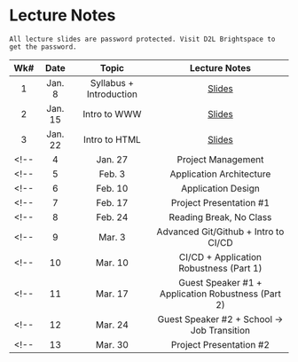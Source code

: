# Lecture Notes

```{warning}
All lecture slides are password protected. Visit D2L Brightspace to get the password.
```

| **Wk#** 	| **Date** 	|                      **Topic**                     	| **Lecture Notes** 	|
|:-------:	|:--------:	|:--------------------------------------------------:	|:-----------------:	|
|    1    	|  Jan. 8  	|               Syllabus + Introduction              	|   [Slides](https://jstrieb.github.io/link-lock/#eyJ2IjoiMC4wLjEiLCJlIjoiQUgwRnNnQ1JJYXArbGtTbWxKT0d0N3RoNEdGaytZT0NrSXB3YkFMYlNZd0g5TXdoTjZhVC8zV1FNMGdEb0pHUHkydk1jRDZqLzF0WnhLVkk0SkRqcnVXdHMrRm45SXovMXhVa1Q4UTV4c1c5YTFaakVwZ3RQc2dpUS9BQkhpOFJDVHROS2FJODFYYTF3T2U3dXpDSDczMFR5ZjQ9IiwicyI6InlQOHRNekw4WnhXZzVjdDVaTFlVZUE9PSIsImkiOiJSVzFNTk45ZWF5ZTg2U0Q2In0=)                	|
|    2    	|  Jan. 15 	|              Intro to WWW              	             |   [Slides](https://jstrieb.github.io/link-lock/#eyJ2IjoiMC4wLjEiLCJlIjoiZUhrZDlNNXNiWTdJc2VJOU1qK3J2azNvN2FvYzU4eGpZeXNPZGQ1UlZoZ2JoU2w5SFJBZ2ZDTlkxblRxNXlkcHdEUzk2VExtaTJjN0k1c2ZYUXNYTHRwSDFxbHIzNWFZSXZSeWxKS25jVW15QUJmZXhyWFQrL2NXSzRkRW1aREo5WTFsS0RsRUJncktLbUxvUUhRVlJudTZ3UVk9IiwicyI6IkNtOW0rMUVlUllyMkVaQ2MyanRmbVE9PSIsImkiOiJieCtHMnB6Y0U4dml5dTBDIn0=)              	|
|    3    	|  Jan. 22 	|                        Intro to HTML                  |    [Slides](https://jstrieb.github.io/link-lock/#eyJ2IjoiMC4wLjEiLCJlIjoiRlZWc2hsOFVhUXNxNUpyUVFicWNCd3JzTGNQa1ZSbDRVdUlWNE9hMkRkRHg5UWtaTkhubHBWUGgyTDAwUldxUVZNR200bUtsRTgyZDNUQndmMC9nMUxoVVFoUHJDRG9jV1lOMWdHRDI3Smx0YlBuT0o0TGlzNXA4MzZSZWJ3elVLaGFTNlhNb3NrM09MRmRYSlo4SDRVZFVnbUk9IiwicyI6Ijh1MUczeGNqbDU1T3FTN2pyU0NjZ3c9PSIsImkiOiJBcU1JT2tWZXY4TFFLRDYxIn0=)               	|
<!-- |    4    	|  Jan. 27 	|                 Project Management                 	|                   	| -->
<!-- |    5    	|  Feb. 3  	|              Application Architecture              	|                   	| -->
<!-- |    6    	|  Feb. 10 	|                 Application Design                 	|                   	| -->
<!-- |    7    	|  Feb. 17 	|               Project Presentation #1              	|                   	| -->
<!-- |    8    	|  Feb. 24 	|               Reading Break, No Class              	|                   	| -->
<!-- |    9    	|  Mar. 3  	|        Advanced Git/Github + Intro to CI/CD        	|                   	| -->
<!-- |    10   	|  Mar. 10 	|       CI/CD + Application Robustness (Part 1)      	|                   	| -->
<!-- |    11   	|  Mar. 17 	| Guest Speaker #1 + Application Robustness (Part 2) 	|                   	| -->
<!-- |    12   	|  Mar. 24 	|     Guest Speaker #2 + School -> Job Transition    	|                   	| -->
<!-- |    13   	|  Mar. 30 	|               Project Presentation #2              	|                   	| -->
